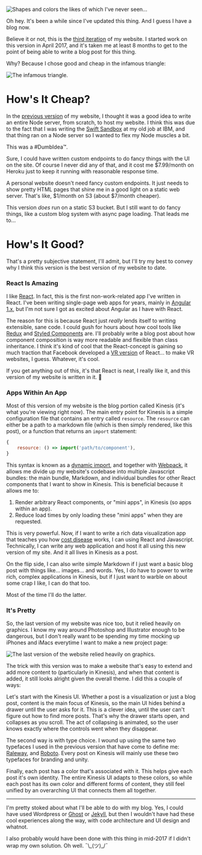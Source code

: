 ![Shapes and colors the likes of which I've never seen...](https://media3.giphy.com/media/OQBZYsrOTPRjW/giphy.gif)

Oh hey. It's been a while since I've updated this thing. And I guess I have a blog now.

Believe it or not, this is the [third iteration](https://github.com/jballands/jonathanballands.me) of my website. I
started work on this version in April 2017, and it's taken me at least 8 months to get to the point of being able to
write a blog post for this thing.

Why? Because I chose good and cheap in the infamous triangle:

![The infamous triangle.](https://i.imgur.com/CsQYXyq.png)

# How's It Cheap?

In the [previous version](https://github.com/jballands/jonathanballands.me.old) of my website, I thought it was a good idea
to write an entire Node server, from scratch, to host my website. I think this was due to the fact that I was writing
the [Swift Sandbox](https://developer.ibm.com/swift/2015/12/03/introducing-the-ibm-swift-sandbox/) at my old job at IBM, and that
thing ran on a Node server so I wanted to flex my Node muscles a bit.

This was a #DumbIdea™.

Sure, I could have written custom endpoints to do fancy things with the UI on the site. Of course I never did any of that,
and it cost me $7.99/month on Heroku just to keep it running with reasonable response time.

A personal website doesn't need fancy custom endpoints. It just needs to show pretty HTML pages that shine me in a good light on a 
static web server. That's like, $1/month on S3 (about $7/month cheaper).

This version *does* run on a static S3 bucket. But I still want to do fancy things, like a custom blog system with async page loading.
That leads me to...

# How's It Good?

That's a pretty subjective statement, I'll admit, but I'll try my best to convey why I think this version is the best
version of my website to date.

### React Is Amazing

I like [React](https://reactjs.org/). In fact, this is the first non-work-related app I've written in React. I've been writing
single-page web apps for years, mainly in [Angular 1.x](https://angular.io/), but I'm not sure I got as excited about Angular as
I have with React.

The reason for this is because React just *really* lends itself to writing extensible, sane code. I could gush for hours about how cool
tools like [Redux](https://redux.js.org/) and [Styled Components](https://www.styled-components.com) are. I'll probably write a blog post
about how component composition is way more readable and flexible than class inheritance. I think it's kind of cool that the React-concept
is gaining so much traction that Facebook developed a [VR version](https://facebook.github.io/react-vr/) of React... to make VR websites, 
I guess. Whatever, it's cool. 

If you get anything out of this, it's that React is neat, I really like it, and this version of my website is written in it. 🎉

### Apps Within An App

Most of this version of my website is the blog portion called Kinesis (it's what you're viewing right now). The main entry point for Kinesis
is a simple configuration file that contains an entry called `resource`. The `resource` can either be a path to a markdown file (which is then
simply rendered, like this post), or a function that returns an `import` statement:

```js
{
	resource: () => import('path/to/component'),
}
```

This syntax is known as a [dynamic import](https://webpack.js.org/guides/code-splitting/#dynamic-imports), and together with [Webpack](https://webpack.js.org/),
it allows me divide up my website's codebase into multiple Javascript bundles: the main bundle, Markdown, and individual bundles for other React
components that I want to show in Kinesis. This is beneficial because it allows me to:

1. Render arbitrary React components, or "mini apps", in Kinesis (so apps within an app).
2. Reduce load times by only loading these "mini apps" when they are requested.

This is very powerful. Now, if I want to write a rich data visualization app that teaches you how [cost disease](/kinesis/cost-disease-explained) works, I can 
using React and Javascript. Technically, I can write any web application and host it all using this new version of my site. And it all lives in Kinesis as a
post.

On the flip side, I can also write simple Markdown if I just want a basic blog post with things like... images... and words. Yes, I do have to power to write rich, complex applications in Kinesis, but if I just want to warble on about some crap I like, I can do that too.

Most of the time I'll do the latter.

### It's Pretty

So, the last version of my website was nice too, but it relied heavily on graphics. I know my way around Photoshop and Illustrator enough
to be dangerous, but I don't really want to be spending my time mocking up iPhones and iMacs everytime I want to make a new project page:

![The last version of the website relied heavily on graphics.](https://i.imgur.com/YJEnLEX.png)

The trick with this version was to make a website that's easy to extend and add more content to (particularly in Kinesis), and when that content is
added, it still looks alright given the overall theme. I did this a couple of ways:

Let's start with the Kinesis UI. Whether a post is a visualization or just a blog post, content is the main focus of Kinesis, so the main UI hides behind a drawer
until the user asks for it. This is a clever idea, until the user can't figure out how to find more posts. That's why  the drawer starts open, and collapses as you scroll.
The act of collapsing is animated, so the user knows exactly where the controls went when they disappear.

The second way is with type choice. I wound up using the same two typefaces I used in the previous version that have come to define me: [Raleway](https://fonts.google.com/specimen/Raleway), 
and [Roboto](https://fonts.google.com/specimen/Roboto). Every post on Kinesis will mainly use these two typefaces for branding and unity.

Finally, each post has a color that's associated with it. This helps give each post it's own identity. The entire Kinesis UI adapts to these colors, so while
each post has its own color and different forms of content, they still feel unified by an overarching UI that connects them all together.

---

I'm pretty stoked about what I'll be able to do with my blog. Yes, I could have used Wordpress or [Ghost](https://ghost.org/) or [Jekyll](https://github.com/jekyll/jekyll),
but then I wouldn't have had these cool experiences along the way, with code architecture and UI design and whatnot.

I also probably would have been done with this thing in mid-2017 if I didn't wrap my own solution. Oh well. ¯\\\_(ツ)_/¯